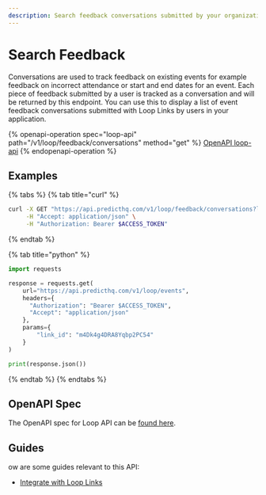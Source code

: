 ```yaml
---
description: Search feedback conversations submitted by your organization.
---
```


# Search Feedback

Conversations are used to track feedback on existing events for example feedback on incorrect attendance or start and end dates for an event. Each piece of feedback submitted by a user is tracked as a conversation and will be returned by this endpoint. You can use this to display a list of event feedback conversations submitted with Loop Links by users in your application.

{% openapi-operation spec="loop-api" path="/v1/loop/feedback/conversations" method="get" %}
[OpenAPI loop-api](https://raw.githubusercontent.com/predicthq/api-specs/refs/heads/main/openapi/loop-api.yaml)
{% endopenapi-operation %}

## Examples

{% tabs %}
{% tab title="curl" %}
```bash
curl -X GET "https://api.predicthq.com/v1/loop/feedback/conversations?link_id=m4Dk4g4DRA8Yqbp2PC54" \
     -H "Accept: application/json" \
     -H "Authorization: Bearer $ACCESS_TOKEN"
```
{% endtab %}

{% tab title="python" %}
```python
import requests

response = requests.get(
    url="https://api.predicthq.com/v1/loop/events",
    headers={
      "Authorization": "Bearer $ACCESS_TOKEN",
      "Accept": "application/json"
    },
    params={
        "link_id": "m4Dk4g4DRA8Yqbp2PC54"
    }
)

print(response.json())
```
{% endtab %}
{% endtabs %}

## OpenAPI Spec

The OpenAPI spec for Loop API can be [found here](https://api.predicthq.com/docs/?urls.primaryName=Loop+API).

## Guides

ow are some guides relevant to this API:

* [Integrate with Loop Links](https://app.gitbook.com/s/tNhzHETmXsrWeVBndqqJ/integrations/integration-guides/integrate-with-loop-links)
